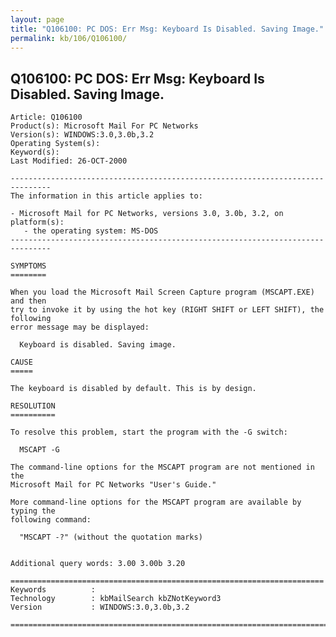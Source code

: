 ```yaml
---
layout: page
title: "Q106100: PC DOS: Err Msg: Keyboard Is Disabled. Saving Image."
permalink: kb/106/Q106100/
---
```


## Q106100: PC DOS: Err Msg: Keyboard Is Disabled. Saving Image.

	Article: Q106100
	Product(s): Microsoft Mail For PC Networks
	Version(s): WINDOWS:3.0,3.0b,3.2
	Operating System(s): 
	Keyword(s): 
	Last Modified: 26-OCT-2000
	
	-------------------------------------------------------------------------------
	The information in this article applies to:
	
	- Microsoft Mail for PC Networks, versions 3.0, 3.0b, 3.2, on platform(s):
	   - the operating system: MS-DOS 
	-------------------------------------------------------------------------------
	
	SYMPTOMS
	========
	
	When you load the Microsoft Mail Screen Capture program (MSCAPT.EXE) and then
	try to invoke it by using the hot key (RIGHT SHIFT or LEFT SHIFT), the following
	error message may be displayed:
	
	  Keyboard is disabled. Saving image.
	
	CAUSE
	=====
	
	The keyboard is disabled by default. This is by design.
	
	RESOLUTION
	==========
	
	To resolve this problem, start the program with the -G switch:
	
	  MSCAPT -G
	
	The command-line options for the MSCAPT program are not mentioned in the
	Microsoft Mail for PC Networks "User's Guide."
	
	More command-line options for the MSCAPT program are available by typing the
	following command:
	
	  "MSCAPT -?" (without the quotation marks)
	
	
	Additional query words: 3.00 3.00b 3.20
	
	======================================================================
	Keywords          :  
	Technology        : kbMailSearch kbZNotKeyword3
	Version           : WINDOWS:3.0,3.0b,3.2
	
	=============================================================================
	
